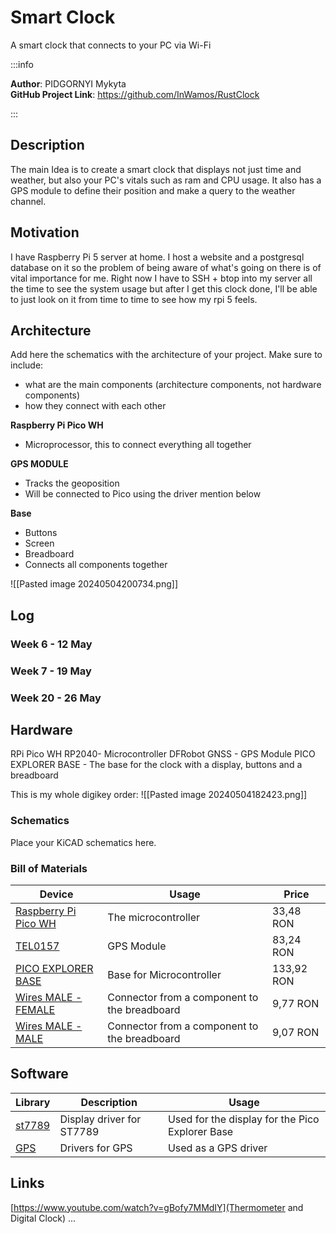 # Smart Clock
A smart clock that connects to your PC via Wi-Fi

:::info 

**Author**: PIDGORNYI Mykyta \
**GitHub Project Link**: https://github.com/InWamos/RustClock

:::

## Description

The main Idea is to create a smart clock that displays not just time and weather, but also your PC's vitals such as ram and CPU usage. It also has a GPS module to define their position and make a query to the weather channel.  

## Motivation

I have Raspberry Pi 5 server at home. I host a website and a postgresql database on it so the problem of being aware of what's going on there is of vital importance for me. Right now I have to SSH + btop into my server all the time to see the system usage but after I get this clock done, I'll be able to just look on it from time to time to see how my rpi 5 feels. 

## Architecture 

Add here the schematics with the architecture of your project. Make sure to include:
 - what are the main components (architecture components, not hardware components)
 - how they connect with each other

**Raspberry Pi Pico WH**
- Microprocessor, this to connect everything all together

**GPS MODULE**
- Tracks the geoposition
- Will be connected to Pico using the driver mention below

**Base**
- Buttons
- Screen
- Breadboard
- Connects all components together 



![[Pasted image 20240504200734.png]]

## Log

<!-- write every week your progress here -->

### Week 6 - 12 May

### Week 7 - 19 May

### Week 20 - 26 May

## Hardware

RPi Pico WH RP2040- Microcontroller
DFRobot GNSS - GPS Module 
PICO EXPLORER BASE - The base for the clock with a display, buttons and a breadboard 

This is my whole digikey order:
![[Pasted image 20240504182423.png]]

### Schematics

Place your KiCAD schematics here.

### Bill of Materials

<!-- Fill out this table with all the hardware components that you might need.

The format is 
```
| [Device](link://to/device) | This is used ... | [price](link://to/store) |

```

-->

| Device                                                                                                                                         | Usage                                        | Price      |
| ---------------------------------------------------------------------------------------------------------------------------------------------- | -------------------------------------------- | ---------- |
| [Raspberry Pi Pico WH](https://www.digikey.ro/en/products/detail/raspberry-pi/SC0919/18713315?s=N4IgTCBcDaIMoGEAMBOAjCkBdAvkA)                 | The microcontroller                          | 33,48 RON  |
| [TEL0157](https://www.digikey.ro/en/products/detail/dfrobot/TEL0157/18069252?s=N4IgTCBcDaICoFEAyAGAjAVgOwgLoF8g)                               | GPS Module                                   | 83,24 RON  |
| [PICO EXPLORER BASE](https://www.digikey.ro/en/products/detail/pimoroni-ltd/PIM550/13981737?s=N4IgTCBcDaIAoEkCyBWFAGEBdAvkA)                   | Base for Microcontroller                     | 133,92 RON |
| [Wires MALE - FEMALE](https://www.digikey.ro/ro/products/detail/sparkfun-electronics/PRT-12794/5993859?s=N4IgTCBcDaIIwFYBsAOAtIuc0DkAiIAugL5A) | Connector from a component to the breadboard | 9,77 RON   |
| [Wires MALE - MALE](https://www.digikey.ro/ro/products/detail/adafruit-industries-llc/1957/6827090?s=N4IgTCBcDaIIwFYwA4C0cCcA2A7KgcgCIgC6AvkA) | Connector from a component to the breadboard | 9,07 RON   |


## Software

| Library                                                                     | Description               | Usage                                           |
|-|-|-|
| [st7789](https://github.com/almindor/st7789)                                | Display driver for ST7789 | Used for the display for the Pico Explorer Base |
| [GPS](https://wiki.dfrobot.com/SKU_TEL0157_Gravity_GNSS_Positioning_Module) | Drivers for GPS           | Used as a GPS driver                            |

## Links

<!-- Add a few links that inspired you and that you think you will use for your project -->

[https://www.youtube.com/watch?v=gBofy7MMdIY](Thermometer and Digital Clock)
...
